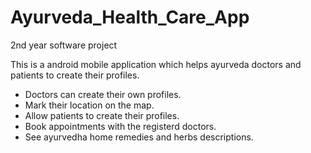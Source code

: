 # Ayurveda_Health_Care_App
2nd year software project

This is a android mobile application which helps ayurveda doctors and patients to create their profiles.
- Doctors can create their own profiles.
- Mark their location on the map.
- Allow patients to create their profiles.
- Book appointments with the registerd doctors.
- See ayurvedha home remedies and herbs descriptions.
